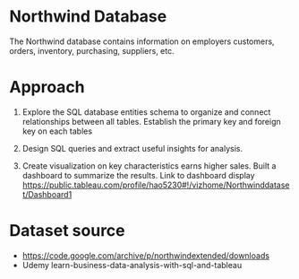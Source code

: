 # Northwind Database

The Northwind database contains information on employers customers, orders, inventory, purchasing, suppliers, etc. 


# Approach

1. Explore the SQL database entities schema to organize and connect relationships between all tables. 
Establish the primary key and foreign key on each tables

2. Design SQL queries and extract useful insights for analysis.

3. Create visualization on key characteristics earns higher sales. Built a dashboard to summarize the results.
Link to dashboard display
https://public.tableau.com/profile/hao5230#!/vizhome/Northwinddataset/Dashboard1


# Dataset source

- https://code.google.com/archive/p/northwindextended/downloads
- Udemy learn-business-data-analysis-with-sql-and-tableau

